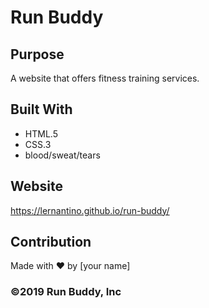 # Run Buddy

## Purpose
A website that offers fitness training services.

## Built With
* HTML.5
* CSS.3
* blood/sweat/tears

## Website
https://lernantino.github.io/run-buddy/

## Contribution
Made with ❤️ by [your name]

### ©️2019 Run Buddy, Inc 
